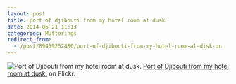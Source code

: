 ```yaml
---
layout: post
title: port of djibouti from my hotel room at dusk
date: 2014-06-21 11:13
categories: Mutterings
redirect_from:
  - /post/89459252880/port-of-djibouti-from-my-hotel-room-at-disk-on
---
```

![Port of Djibouti from my hotel room at dusk.](https://64.media.tumblr.com/54917df400b0de4cd51ea76c1c0dd4e7/tumblr_n7iyaywNpy1szvcjuo1_640.jpg)
[Port of Djibouti from my hotel room at dusk.](https://www.flickr.com/photos/rhwood/14493260003/) on Flickr.
